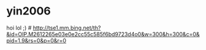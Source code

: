# yin2006
hoi
 lol
 ;) #
http://tse1.mm.bing.net/th?&id=OIP.M2612265e03e0e2cc55c585f6bd9723d4o0&w=300&h=300&c=0&pid=1.9&rs=0&p=0&r=0​
